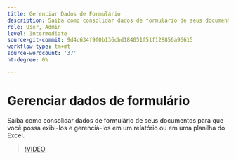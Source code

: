 ```yaml
---
title: Gerenciar Dados de Formulário
description: Saiba como consolidar dados de formulário de seus documentos
role: User, Admin
level: Intermediate
source-git-commit: 9d4c634f9f0b136cbd184051f51f128856a96615
workflow-type: tm+mt
source-wordcount: '37'
ht-degree: 0%

---
```


# Gerenciar dados de formulário

Saiba como consolidar dados de formulário de seus documentos para que você possa exibi-los e gerenciá-los em um relatório ou em uma planilha do Excel.

>[!VIDEO](https://video.tv.adobe.com/v/3419330?quality=12&learn=on&hidetitle=true)
